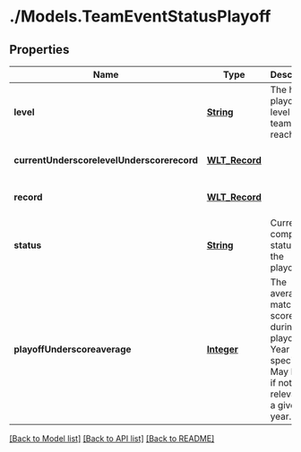# ./Models.TeamEventStatusPlayoff
## Properties

Name | Type | Description | Notes
------------ | ------------- | ------------- | -------------
**level** | [**String**](string.md) | The highest playoff level the team reached. | [optional] [default to null]
**currentUnderscorelevelUnderscorerecord** | [**WLT_Record**](WLT_Record.md) |  | [optional] [default to null]
**record** | [**WLT_Record**](WLT_Record.md) |  | [optional] [default to null]
**status** | [**String**](string.md) | Current competition status for the playoffs. | [optional] [default to null]
**playoffUnderscoreaverage** | [**Integer**](integer.md) | The average match score during playoffs. Year specific. May be null if not relevant for a given year. | [optional] [default to null]

[[Back to Model list]](../README.md#documentation-for-models) [[Back to API list]](../README.md#documentation-for-api-endpoints) [[Back to README]](../README.md)

